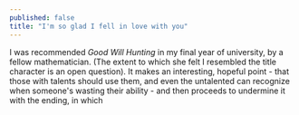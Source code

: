 ```yaml
---
published: false
title: "I'm so glad I fell in love with you"
---
```


I was recommended *Good Will Hunting* in my final year of university, by a fellow mathematician. (The extent to which she felt I resembled the title character is an open question). It makes an interesting, hopeful point - that those with talents should use them, and even the untalented can recognize when someone's wasting their ability - and then proceeds to undermine it with the ending, in which